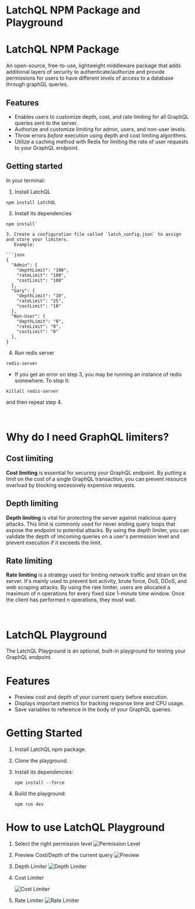 # LatchQL NPM Package and Playground

# LatchQL NPM Package

An open-source, free-to-use, lightweight middleware package that adds additional layers of security to authenticate/authorize and provide permissions for users to have different levels of access to a database through graphQL queries.

## Features

- Enables users to customize depth, cost, and rate limiting for all GraphQL queries sent to the server.
- Authorize and customize limiting for admin, users, and non-user levels.
- Throw errors _before_ execution using depth and cost limiting algorithms.
- Utilize a caching method with Redis for limiting the rate of user requests to your GraphQL endpoint.

## Getting started

In your terminal:

1. Install LatchQL

```console
npm install LatchQL
```

2. Install its dependencies

```console
npm install`

3. Create a configuration file called `latch_config.json` to assign and store your limiters.  
   Example:

```json
{
  "Admin": {
    "depthLimit": "100",
    "rateLimit": "100",
    "costLimit": "100"
  },
  "Gary": {
    "depthLimit": "10",
    "rateLimit": "25",
    "costLimit": "10"
  },
  "Non-User": {
    "depthLimit": "0",
    "rateLimit": "0",
    "costLimit": "0"
  },
}
```

4. Run redis server

```console
redis-server
```

- If you get an error on step 3, you may be running an instance of redis somewhere. To stop it:

```console
killall redis-server
```
and then repeat step 4.

<br>

# Why do I need GraphQL limiters?

## Cost limiting

**Cost limiting** is essential for securing your GraphQL endpoint. By putting a limit on the cost of a single GraphQL transaction, you can prevent resource overload by blocking excessively expensive requests.

## Depth limiting

**Depth limiting** is vital for protecting the server against malicious query attacks. This limit is commonly used for never ending query loops that expose the endpoint to potential attacks. By using the depth limiter, you can validate the depth of imcoming queries on a user's permission level and prevent execution if it exceeds the limit.

## Rate limiting

**Rate limiting** is a strategy used for limiting network traffic and strain on the server. It's mainly used to prevent bot activity, brute force, DoS, DDoS, and web scraping attacks. By using the rate limiter, users are allocated a maximum of n operations for every fixed size 1-minute time window. Once the client has performed n operations, they must wait.

<br>

# LatchQL Playground

The LatchQL Playground is an optional, built-in playground for testing your GraphQL endpoint.


# Features

- Preview cost and depth of your current query before execution.
- Displays important metrics for tracking response time and CPU usage.
- Save variables to reference in the body of your GraphQL queries.

# Getting Started

1. Install LatchQL npm package.
2. Clone the playground.
3. Install its dependencies:

   `npm install --force`
4. Build the playground:

   `npm run dev`


# How to use LatchQL Playground

1. Select the right permission level
    ![Permission Level](./client/src/assets/user-permission-example-2xSpeed.gif)

2. Preview Cost/Depth of the current query
    ![Preview](./client/src/assets/cost-preview-example_AdobeExpress.gif)

3. Depth Limiter
    ![Depth Limiter](./client/src/assets/depth-limitor.gif)

4. Cost Limiter
   <!-- ![Cost Limiter](/Users/celine/Desktop/LatchQL/PLAYGROUND/client/src/assets/costLimitor.gif) -->

   ![Cost Limiter](./client/src/assets/cost-limitor-example-2xSpeed.gif)

5. Rate Limiter
   ![Rate Limiter](./client/src/assets/rate-limitor-example-2xSpeed.gif)
